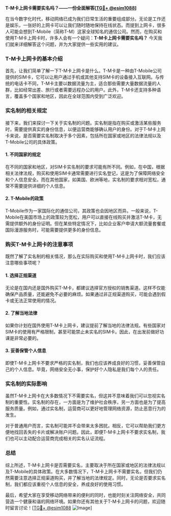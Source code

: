 **T-M卡上网卡需要实名吗？——一份全面解答[[TG💪+ @esim1088](https://t.me/s/esim1088)]**

在当今数字化时代，移动网络已成为我们日常生活的重要组成部分。无论是工作还是娱乐，一张好的上网卡可以让我们随时随地保持在线状态。而提到上网卡，很多人可能会想到T-Mobile（简称T-M）这家全球知名的通信公司。然而，在购买和使用T-M卡上网卡时，许多人会有一个疑问：**T-M卡上网卡需要实名吗？** 今天我们就来详细解答这个问题，并为大家提供一些实用的建议。

### T-M卡上网卡的基本介绍

首先，让我们简单了解一下T-M卡上网卡是什么。T-M卡是一种由T-Mobile公司提供的SIM卡，它可以让用户通过手机或其他支持SIM卡的设备接入互联网。与传统的电话卡不同，T-M卡主要以数据流量为主，适合那些需要大量数据流量的人群，比如经常出差、旅行或者需要远程办公的用户。此外，T-M卡还支持多种语言，覆盖多个国家和地区，因此在全球范围内受到广泛欢迎。

### 实名制的相关规定

接下来，我们来探讨一下关于实名制的问题。实名制是指在购买或激活某些服务时，需要提供真实的身份信息，以便运营商能够确认用户的身份。对于T-M卡上网卡来说，是否需要实名制取决于多个因素，包括所在国家或地区的法律法规以及T-Mobile公司的具体政策。

#### 1. **不同国家的规定**
在不同的国家和地区，对SIM卡实名制的要求可能有所不同。例如，在中国，根据相关法律法规，购买和使用SIM卡通常需要进行实名登记，这是为了保障网络安全和个人信息安全。而在其他国家，如美国、欧洲等地，实名制的要求相对宽松，通常不需要提供详细的个人信息。

#### 2. **T-Mobile的政策**
T-Mobile作为一家国际化的通信公司，其政策也会因地区而异。一般来说，T-Mobile在美国市场上的政策较为宽松，用户可以直接在线购买并激活T-M卡，无需提供额外的身份证明。但在某些特定情况下，比如企业客户申请大额流量套餐或国际漫游服务时，可能需要提供更多的身份信息。

### 购买T-M卡上网卡的注意事项

既然了解了实名制的相关情况，那么在实际购买和使用T-M卡上网卡时，我们应该注意哪些事项呢？

#### 1. **选择正规渠道**
无论是在国内还是国外购买T-M卡，都建议选择官方授权的销售渠道。这样不仅能确保产品质量，还能避免不必要的麻烦。如果通过非正规渠道购买，可能会遇到假卡或无法正常使用的情况。

#### 2. **了解当地法律**
如果你计划在国外使用T-M卡上网卡，建议提前了解当地的法律法规。有些国家对SIM卡的使用有严格限制，甚至可能禁止未实名的SIM卡。因此，在出发前做好功课是非常必要的。

#### 3. **妥善保管个人信息**
即使T-M卡上网卡不要求严格的实名制，我们也应该养成良好的习惯，妥善保管自己的个人信息。毕竟，网络安全无小事，保护好个人隐私是我们每个人的责任。

### 实名制的实际影响

虽然T-M卡上网卡在大多数情况下不需要实名，但这并不意味着我们可以忽视实名制的重要性。实名制的存在，一方面是为了维护社会秩序，另一方面也是为了提高服务质量。例如，通过实名制，运营商可以更好地管理网络资源，防止恶意行为的发生。

对于普通用户而言，实名制可能并不会带来太多困扰。相反，它可以帮助我们更方便地找回丢失的卡片或解决账户问题。因此，即便T-M卡上网卡不要求实名制，我们也可以主动配合运营商完成相关的实名认证流程。

### 总结

综上所述，T-M卡上网卡是否需要实名，主要取决于所在国家或地区的法律法规以及T-Mobile的具体政策。在大多数情况下，T-M卡上网卡不需要实名，但我们仍然需要注意选择正规渠道购买，并了解当地的法律规定。同时，无论是否要求实名制，我们都应该重视个人信息的安全，养成良好的使用习惯。

最后，希望大家在享受移动网络带来的便利的同时，也能时刻关注网络安全，共同营造一个健康和谐的网络环境。如果你还有其他关于T-M卡上网卡的问题，欢迎随时留言讨论！[[TG💪+ @esim1088](https://t.me/s/esim1088) ![Image](https://i.postimg.cc/4NQfJmqS/Snipaste-2025-05-13-00-14-12.png)]